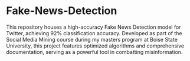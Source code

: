 # Fake-News-Detection
This repository houses a high-accuracy Fake News Detection model for Twitter, achieving 92% classification accuracy. Developed as part of the Social Media Mining course during my masters program at Boise State University, this project features optimized algorithms and comprehensive documentation, serving as a powerful tool in combatting misinformation.
